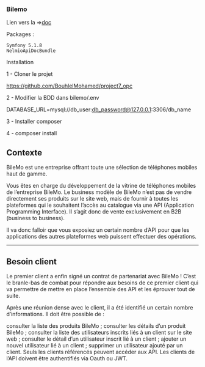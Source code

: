 <h3>Bilemo</h3>

Lien vers la =><a href="http://p7.mohamed-bouhlel.com/doc">doc</a>

Packages : 

    Symfony 5.1.8
    NelmioApiDocBundle

Installation

1 - Cloner le projet

https://github.com/BouhlelMohamed/project7_opc

2 - Modifier la BDD dans bilemo/.env

DATABASE_URL=mysql://db_user:db_password@127.0.0.1:3306/db_name

3 - Installer composer 

4 - composer install

<h2>Contexte</h2>
BileMo est une entreprise offrant toute une sélection de téléphones mobiles haut de gamme.

Vous êtes en charge du développement de la vitrine de téléphones mobiles de l’entreprise BileMo. Le business modèle de BileMo n’est pas de vendre directement ses produits sur le site web, mais de fournir à toutes les plateformes qui le souhaitent l’accès au catalogue via une API (Application Programming Interface). Il s’agit donc de vente exclusivement en B2B (business to business).

Il va donc falloir que vous exposiez un certain nombre d’API pour que les applications des autres plateformes web puissent effectuer des opérations.
<hr>
<h2>Besoin client</h2>

Le premier client a enfin signé un contrat de partenariat avec BileMo ! C’est le branle-bas de combat pour répondre aux besoins de ce premier client qui va permettre de mettre en place l’ensemble des API et les éprouver tout de suite.

Après une réunion dense avec le client, il a été identifié un certain nombre d’informations. Il doit être possible de :

consulter la liste des produits BileMo ; consulter les détails d’un produit BileMo ; consulter la liste des utilisateurs inscrits liés à un client sur le site web ; consulter le détail d’un utilisateur inscrit lié à un client ; ajouter un nouvel utilisateur lié à un client ; supprimer un utilisateur ajouté par un client. Seuls les clients référencés peuvent accéder aux API. Les clients de l’API doivent être authentifiés via Oauth ou JWT.
